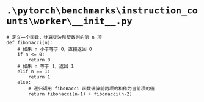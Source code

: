 # `.\pytorch\benchmarks\instruction_counts\worker\__init__.py`

```
# 定义一个函数，计算斐波那契数列的第 n 项
def fibonacci(n):
    # 如果 n 小于等于 0，直接返回 0
    if n <= 0:
        return 0
    # 如果 n 等于 1，返回 1
    elif n == 1:
        return 1
    else:
        # 递归调用 fibonacci 函数计算前两项的和作为当前项的值
        return fibonacci(n-1) + fibonacci(n-2)
```
